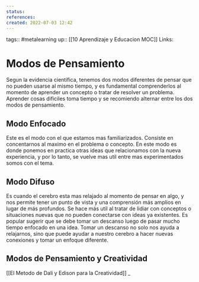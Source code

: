 ```yaml
---
status:
references:
created: 2022-07-03 12:42
---
```

tags:: #metalearning 
up:: [[10 Aprendizaje y Educacion MOC]]
Links: 
# Modos de Pensamiento
Segun la evidencia científica, tenemos dos modos diferentes de pensar que no pueden usarse al mismo tiempo, y es fundamental comprenderlos al momento de aprender un concepto o tratar de resolver un problema. Aprender cosas dificiles toma tiempo y se recomiendo alternar entre los dos modos de pensamiento.

## Modo Enfocado
Este es el modo con el que estamos mas familiarizados. Consiste en concentarnos al maximo en el problema o concepto. En este modo es donde ponemos en practica otras ideas que relacionamos con la nueva experiencia, y por lo tanto, se vuelve mas util entre mas experimentados somos con el tema.

## Modo Difuso
Es cuando el cerebro esta mas relajado al momento de pensar en algo, y nos permite tener un punto de vista y una comprensión más amplios en lugar de más profundos. Se hace más util al tratar de lidiar con conceptos o situaciones nuevas que no pueden conectarse con ideas ya existentes. Es popular sugerir que se debe tomar un descanso luego de pasar mucho tiempo enfocado en una idea. Tomar un descanso no solo nos ayuda a relajarnos, sino que puede ayudar a nuestro cerebro a hacer nuevas conexiones y tomar un enfoque diferente.

## Modos de Pensamiento y Creatividad
[[El Metodo de Dali y Edison para la Creatividad]]
_